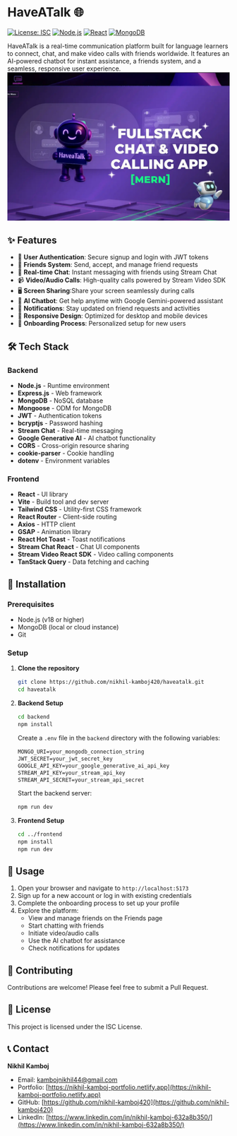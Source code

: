 # HaveATalk 🌐

[![License: ISC](https://img.shields.io/badge/License-ISC-blue.svg)](https://opensource.org/licenses/ISC)
[![Node.js](https://img.shields.io/badge/Node.js-18+-green.svg)](https://nodejs.org/)
[![React](https://img.shields.io/badge/React-19+-blue.svg)](https://reactjs.org/)
[![MongoDB](https://img.shields.io/badge/MongoDB-8+-green.svg)](https://www.mongodb.com/)

HaveATalk is a real-time communication platform built for language learners to connect, chat, and make video calls with friends worldwide. It features an AI-powered chatbot for instant assistance, a friends system, and a seamless, responsive user experience.
<img src="/frontend/public/thumbnail.webp" alt="thumbnail" width="700"/>
## ✨ Features

- 🔐 **User Authentication**: Secure signup and login with JWT tokens
- 👥 **Friends System**: Send, accept, and manage friend requests
- 💬 **Real-time Chat**: Instant messaging with friends using Stream Chat
- 📹 **Video/Audio Calls**: High-quality calls powered by Stream Video SDK
- 🖥️  **Screen Sharing**:Share your screen seamlessly during calls
- 🤖 **AI Chatbot**: Get help anytime with Google Gemini-powered assistant
- 🔔 **Notifications**: Stay updated on friend requests and activities
- 📱 **Responsive Design**: Optimized for desktop and mobile devices
- 🎯 **Onboarding Process**: Personalized setup for new users

## 🛠️ Tech Stack

### Backend
- **Node.js** - Runtime environment
- **Express.js** - Web framework
- **MongoDB** - NoSQL database
- **Mongoose** - ODM for MongoDB
- **JWT** - Authentication tokens
- **bcryptjs** - Password hashing
- **Stream Chat** - Real-time messaging
- **Google Generative AI** - AI chatbot functionality
- **CORS** - Cross-origin resource sharing
- **cookie-parser** - Cookie handling
- **dotenv** - Environment variables

### Frontend
- **React** - UI library
- **Vite** - Build tool and dev server
- **Tailwind CSS** - Utility-first CSS framework
- **React Router** - Client-side routing
- **Axios** - HTTP client
- **GSAP** - Animation library
- **React Hot Toast** - Toast notifications
- **Stream Chat React** - Chat UI components
- **Stream Video React SDK** - Video calling components
- **TanStack Query** - Data fetching and caching

## 🚀 Installation

### Prerequisites
- Node.js (v18 or higher)
- MongoDB (local or cloud instance)
- Git

### Setup

1. **Clone the repository**
   ```bash
   git clone https://github.com/nikhil-kamboj420/haveatalk.git
   cd haveatalk
   ```

2. **Backend Setup**
   ```bash
   cd backend
   npm install
   ```

   Create a `.env` file in the `backend` directory with the following variables:
   ```
   MONGO_URI=your_mongodb_connection_string
   JWT_SECRET=your_jwt_secret_key
   GOOGLE_API_KEY=your_google_generative_ai_api_key
   STREAM_API_KEY=your_stream_api_key
   STREAM_API_SECRET=your_stream_api_secret
   ```

   Start the backend server:
   ```bash
   npm run dev
   ```

3. **Frontend Setup**
   ```bash
   cd ../frontend
   npm install
   npm run dev
   ```

## 📖 Usage

1. Open your browser and navigate to `http://localhost:5173`
2. Sign up for a new account or log in with existing credentials
3. Complete the onboarding process to set up your profile
4. Explore the platform:
   - View and manage friends on the Friends page
   - Start chatting with friends
   - Initiate video/audio calls
   - Use the AI chatbot for assistance
   - Check notifications for updates

## 🤝 Contributing

Contributions are welcome! Please feel free to submit a Pull Request.

## 📄 License

This project is licensed under the ISC License.

## 📞 Contact

**Nikhil Kamboj**

- Email: kambojnikhil44@gmail.com
- Portfolio: [https://nikhil-kamboj-portfolio.netlify.app](https://nikhil-kamboj-portfolio.netlify.app)
- GitHub: [https://github.com/nikhil-kamboj420](https://github.com/nikhil-kamboj420)
- LinkedIn: [https://www.linkedin.com/in/nikhil-kamboj-632a8b350/](https://www.linkedin.com/in/nikhil-kamboj-632a8b350/)